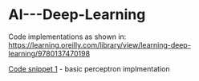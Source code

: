 # AI---Deep-Learning
Code implementations as shown in: https://learning.oreilly.com/library/view/learning-deep-learning/9780137470198

[Code snippet 1](https://github.com/JR0901/AI---Deep-Learning/blob/main/Code%20snippet%201) - basic perceptron implmentation
